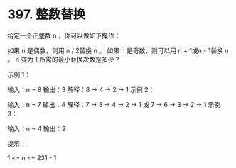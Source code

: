 # 397. 整数替换
给定一个正整数 n ，你可以做如下操作：

如果 n 是偶数，则用 n / 2替换 n 。
如果 n 是奇数，则可以用 n + 1或n - 1替换 n 。
n 变为 1 所需的最小替换次数是多少？



示例 1：

输入：n = 8
输出：3
解释：8 -> 4 -> 2 -> 1
示例 2：

输入：n = 7
输出：4
解释：7 -> 8 -> 4 -> 2 -> 1
或 7 -> 6 -> 3 -> 2 -> 1
示例 3：

输入：n = 4
输出：2


提示：

1 <= n <= 231 - 1